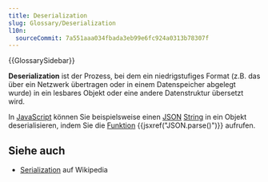```yaml
---
title: Deserialization
slug: Glossary/Deserialization
l10n:
  sourceCommit: 7a551aaa034fbada3eb99e6fc924a0313b78307f
---
```


{{GlossarySidebar}}

**Deserialization** ist der Prozess, bei dem ein niedrigstufiges Format (z.B. das über ein Netzwerk übertragen oder in einem Datenspeicher abgelegt wurde) in ein lesbares Objekt oder eine andere Datenstruktur übersetzt wird.

In [JavaScript](/de/docs/Glossary/JavaScript) können Sie beispielsweise einen [JSON](/de/docs/Glossary/JSON) [String](/de/docs/Glossary/string) in ein Objekt deserialisieren, indem Sie die [Funktion](/de/docs/Glossary/function) {{jsxref("JSON.parse()")}} aufrufen.

## Siehe auch

- [Serialization](https://en.wikipedia.org/wiki/Serialization) auf Wikipedia
